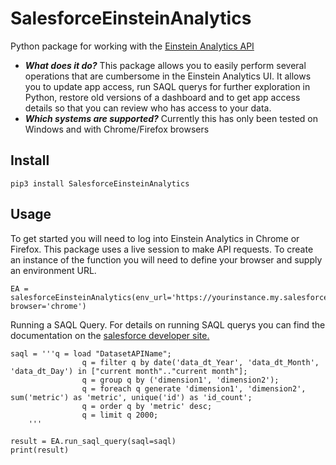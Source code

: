 # SalesforceEinsteinAnalytics #

Python package for working with the [Einstein Analytics API](https://developer.salesforce.com/docs/atlas.en-us.bi_dev_guide_rest.meta/bi_dev_guide_rest/bi_rest_overview.htm)

* ***What does it do?*** This package allows you to easily perform several operations that are cumbersome in the Einstein Analytics UI.  It allows you to update app access, run SAQL querys for further exploration in Python, restore old versions of a dashboard and to get app access details so that you can review who has access to your data.
* ***Which systems are supported?*** Currently this has only been tested on Windows and with Chrome/Firefox browsers


## Install ##
```
pip3 install SalesforceEinsteinAnalytics
```

## Usage ##

To get started you will need to log into Einstein Analytics in Chrome or Firefox.  This package uses a live session to make API requests.  To create an instance of the function you will need to define your browser and supply an environment URL.
```
EA = salesforceEinsteinAnalytics(env_url='https://yourinstance.my.salesforce.com', browser='chrome')
```

Running a SAQL Query.
For details on running SAQL querys you can find the documentation on the [salesforce developer site.](https://developer.salesforce.com/docs/atlas.en-us.bi_dev_guide_saql.meta/bi_dev_guide_saql/)
```
saql = '''q = load "DatasetAPIName";
				q = filter q by date('data_dt_Year', 'data_dt_Month', 'data_dt_Day') in ["current month".."current month"];
				q = group q by ('dimension1', 'dimension2');
				q = foreach q generate 'dimension1', 'dimension2', sum('metric') as 'metric', unique('id') as 'id_count';
				q = order q by 'metric' desc;
				q = limit q 2000;
	'''

result = EA.run_saql_query(saql=saql)
print(result)
```
